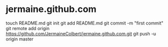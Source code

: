 jermaine.github.com
===================
touch README.md
git init
git add README.md
git commit -m "first commit"
git remote add origin https://github.com/JermaineColbert/jermaine.github.com.git
git push -u origin master
